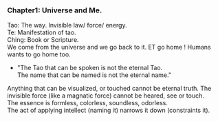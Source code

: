 
### Chapter1: Universe and Me.   
Tao: The way.  Invisible law/  force/ energy.   
Te:  Manifestation of tao.   
Ching: Book or Scripture.     
We come from the universe and we go back to it. ET go home ! Humans wants to go home too.     

- "The Tao that can be spoken is not the eternal Tao.  
The name that can be named is not the eternal name."   

Anything that can be visualized, or touched cannot be eternal truth.   The invisible force (like a magnatic force) cannot be heared, see or touch.  
The essence is formless, colorless, soundless, odorless.  
The act of applying intellect (naming it) narrows it down (constraints it).  



